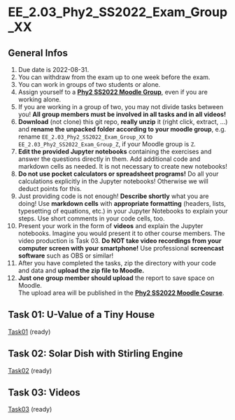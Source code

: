 # EE_2.03_Phy2_SS2022_Exam_Group_XX

## General Infos

1. Due date is 2022-08-31.
1. You can withdraw from the exam up to one week before the exam.
1. You can work in groups of two students or alone.
1. Assign yourself to a [**Phy2 SS2022 Moodle Group**](https://moodle.hochschule-rhein-waal.de/mod/choicegroup/view.php?id=368635), even if you are working alone.
1. If you are working in a group of two, you may not divide tasks between you! **All group members must be involved in all tasks and in all videos!** 
1. **Download** (not clone) this git repo, **really unzip** it (right click, extract, ...) and **rename the unpacked folder according to your moodle group**, e.g. rename `EE_2.03_Phy2_SS2022_Exam_Group_XX` to `EE_2.03_Phy2_SS2022_Exam_Group_Z`, if your Moodle group is `Z`. 
1. **Edit the provided Jupyter notebooks** containing the exercises and answer the questions directly in them. Add additional code and markdown cells as needed. It is not necessary to create new notebooks!
1. **Do not use pocket calculators or spreadsheet programs!** Do all your calculations explicitly in the Jupyter notebooks! Otherwise we will deduct points for this. 
1. Just providing code is not enough! **Describe shortly** what you are doing! Use **markdown cells** with **appropriate formatting** (headers, lists, typesetting of equations, etc.) in your Jupyter Notebooks to explain your steps. Use short comments in your code cells, too.
1. Present your work in the form of **videos** and explain the Jupyter notebooks. Imagine you would present it to other course members. The video production is Task 03. **Do NOT take video recordings from your computer screen with your smartphone!** Use professional **screencast software** such as OBS or similar!
1. After you have completed the tasks, zip the directory with your code and data and **upload the zip file to Moodle.**
1. **Just one group member should upload** the report to save space on Moodle. 
<br>The upload area will be published in the [**Phy2 SS2022 Moodle Course**](https://moodle.hochschule-rhein-waal.de/course/view.php?id=15227).

## Task 01: U-Value of a Tiny House

[Task01](Task01/README.md) (ready)

## Task 02: Solar Dish with Stirling Engine

[Task02](Task02/README.md) (ready)

## Task 03: Videos

[Task03](Task03/README.md) (ready)




